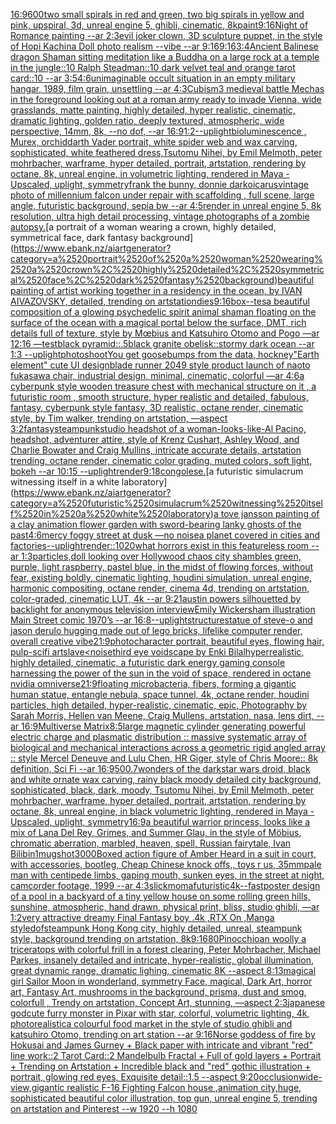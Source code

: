 [16:9](https://www.ebank.nz/aiartgenerator?category=16%3A9)[600](https://www.ebank.nz/aiartgenerator?category=600)[two small spirals in red and green, two big spirals in yellow and pink, upspiral, 3d, unreal engine 5, ghibli, cinematic, 8k](https://www.ebank.nz/aiartgenerator?category=two%2520small%2520spirals%2520in%2520red%2520and%2520green%2C%2520two%2520big%2520spirals%2520in%2520yellow%2520and%2520pink%2C%2520upspiral%2C%25203d%2C%2520unreal%2520engine%25205%2C%2520ghibli%2C%2520cinematic%2C%25208k)[paint](https://www.ebank.nz/aiartgenerator?category=paint)[9:16](https://www.ebank.nz/aiartgenerator?category=9%3A16)[Night of Romance painting --ar 2:3](https://www.ebank.nz/aiartgenerator?category=Night%2520of%2520Romance%2520painting%2520--ar%25202%3A3)[evil joker clown, 3D sculpture puppet, in the style of Hopi Kachina Doll  photo realism --vibe --ar 9:16](https://www.ebank.nz/aiartgenerator?category=evil%2520joker%2520clown%2C%25203D%2520sculpture%2520puppet%2C%2520in%2520the%2520style%2520of%2520Hopi%2520Kachina%2520Doll%2520%2520photo%2520realism%2520--vibe%2520--ar%25209%3A16)[9:16](https://www.ebank.nz/aiartgenerator?category=9%3A16)[3:4](https://www.ebank.nz/aiartgenerator?category=3%3A4)[Ancient Balinese dragon Shaman sitting meditation like a Buddha  on a large rock at a temple in the jungle::10 Ralph Steadman::10 dark velvet teal and orange tarot card::10 --ar 3:5](https://www.ebank.nz/aiartgenerator?category=Ancient%2520Balinese%2520dragon%2520Shaman%2520sitting%2520meditation%2520like%2520a%2520Buddha%2520%2520on%2520a%2520large%2520rock%2520at%2520a%2520temple%2520in%2520the%2520jungle%3A%3A10%2520Ralph%2520Steadman%3A%3A10%2520dark%2520velvet%2520teal%2520and%2520orange%2520tarot%2520card%3A%3A10%2520--ar%25203%3A5)[4:6](https://www.ebank.nz/aiartgenerator?category=4%3A6)[unimaginable occult situation in an empty military hangar, 1989, film grain, unsettling --ar 4:3](https://www.ebank.nz/aiartgenerator?category=unimaginable%2520occult%2520situation%2520in%2520an%2520empty%2520military%2520hangar%2C%25201989%2C%2520film%2520grain%2C%2520unsettling%2520--ar%25204%3A3)[Cubism](https://www.ebank.nz/aiartgenerator?category=Cubism)[3 medieval battle Mechas in the foreground looking out at a roman army ready to invade Vienna, wide grasslands, matte painting, highly detailed, hyper realistic, cinematic, dramatic lighting, golden ratio, deeply textured, atmospheric, wide perspective, 14mm, 8k, --no dof, --ar 16:9](https://www.ebank.nz/aiartgenerator?category=3%2520medieval%2520battle%2520Mechas%2520in%2520the%2520foreground%2520looking%2520out%2520at%2520a%2520roman%2520army%2520ready%2520to%2520invade%2520Vienna%2C%2520wide%2520grasslands%2C%2520matte%2520painting%2C%2520highly%2520detailed%2C%2520hyper%2520realistic%2C%2520cinematic%2C%2520dramatic%2520lighting%2C%2520golden%2520ratio%2C%2520deeply%2520textured%2C%2520atmospheric%2C%2520wide%2520perspective%2C%252014mm%2C%25208k%2C%2520--no%2520dof%2C%2520--ar%252016%3A9)[1:2](https://www.ebank.nz/aiartgenerator?category=1%3A2)[--uplight](https://www.ebank.nz/aiartgenerator?category=--uplight)[bioluminescence , Murex, orchid](https://www.ebank.nz/aiartgenerator?category=bioluminescence%2520%2C%2520Murex%2C%2520orchid)[darth Vader portrait, white spider web and wax carving, sophisticated, white feathered dress,Tsutomu Nihei, by Emil Melmoth, peter mohrbacher, warframe, hyper detailed, portrait, artstation, rendering by octane, 8k, unreal engine, in volumetric lighting, rendered in Maya - Upscaled, uplight, symmetry](https://www.ebank.nz/aiartgenerator?category=darth%2520Vader%2520portrait%2C%2520white%2520spider%2520web%2520and%2520wax%2520carving%2C%2520sophisticated%2C%2520white%2520feathered%2520dress%2CTsutomu%2520Nihei%2C%2520by%2520Emil%2520Melmoth%2C%2520peter%2520mohrbacher%2C%2520warframe%2C%2520hyper%2520detailed%2C%2520portrait%2C%2520artstation%2C%2520rendering%2520by%2520octane%2C%25208k%2C%2520unreal%2520engine%2C%2520in%2520volumetric%2520lighting%2C%2520rendered%2520in%2520Maya%2520-%2520Upscaled%2C%2520uplight%2C%2520symmetry)[frank the bunny, donnie darko](https://www.ebank.nz/aiartgenerator?category=frank%2520the%2520bunny%2C%2520donnie%2520darko)[icarus](https://www.ebank.nz/aiartgenerator?category=icarus)[vintage photo of millennium falcon under repair with scaffolding , full scene, large angle, futuristic background, sepia bw --ar 4:5](https://www.ebank.nz/aiartgenerator?category=vintage%2520photo%2520of%2520millennium%2520falcon%2520under%2520repair%2520with%2520scaffolding%2520%2C%2520full%2520scene%2C%2520large%2520angle%2C%2520futuristic%2520background%2C%2520sepia%2520bw%2520--ar%25204%3A5)[render in unreal engine 5, 8k resolution, ultra high detail processing, vintage photographs of a zombie autopsy.](https://www.ebank.nz/aiartgenerator?category=render%2520in%2520unreal%2520engine%25205%2C%25208k%2520resolution%2C%2520ultra%2520high%2520detail%2520processing%2C%2520vintage%2520photographs%2520of%2520a%2520zombie%2520autopsy.)[a portrait of a woman wearing a crown, highly detailed, symmetrical face, dark fantasy background](https://www.ebank.nz/aiartgenerator?category=a%2520portrait%2520of%2520a%2520woman%2520wearing%2520a%2520crown%2C%2520highly%2520detailed%2C%2520symmetrical%2520face%2C%2520dark%2520fantasy%2520background)[beautiful painting of artist working together in a residency in the ocean, by  IVAN AIVAZOVSKY, detailed, trending on artstation](https://www.ebank.nz/aiartgenerator?category=beautiful%2520painting%2520of%2520artist%2520working%2520together%2520in%2520a%2520residency%2520in%2520the%2520ocean%2C%2520by%2520%2520IVAN%2520AIVAZOVSKY%2C%2520detailed%2C%2520trending%2520on%2520artstation)[dies](https://www.ebank.nz/aiartgenerator?category=dies)[9:16](https://www.ebank.nz/aiartgenerator?category=9%3A16)[box](https://www.ebank.nz/aiartgenerator?category=box)[--tes](https://www.ebank.nz/aiartgenerator?category=--tes)[a beautiful composition of a glowing psychedelic spirit animal shaman floating on the surface of the ocean with a magical portal below the surface, DMT,  rich details full of texture, style by Mœbius and Katsuhiro Otomo and Pogo —ar 12:16 —test](https://www.ebank.nz/aiartgenerator?category=a%2520beautiful%2520composition%2520of%2520a%2520glowing%2520psychedelic%2520spirit%2520animal%2520shaman%2520floating%2520on%2520the%2520surface%2520of%2520the%2520ocean%2520with%2520a%2520magical%2520portal%2520below%2520the%2520surface%2C%2520DMT%2C%2520%2520rich%2520details%2520full%2520of%2520texture%2C%2520style%2520by%2520M%C5%93bius%2520and%2520Katsuhiro%2520Otomo%2520and%2520Pogo%2520%E2%80%94ar%252012%3A16%2520%E2%80%94test)[black pyramid::.5black granite obelisk::stormy dark ocean --ar 1:3 --uplight](https://www.ebank.nz/aiartgenerator?category=black%2520pyramid%3A%3A.5black%2520granite%2520obelisk%3A%3Astormy%2520dark%2520ocean%2520--ar%25201%3A3%2520--uplight)[photoshoot](https://www.ebank.nz/aiartgenerator?category=photoshoot)[You get goosebumps from the data, hockney](https://www.ebank.nz/aiartgenerator?category=You%2520get%2520goosebumps%2520from%2520the%2520data%2C%2520hockney)["Earth element" cute UI design](https://www.ebank.nz/aiartgenerator?category=%22Earth%2520element%22%2520cute%2520UI%2520design)[blade runner 2049 style product launch of naoto fukasawa chair, industrial design, minimal, cinematic, colorful —ar 4:6](https://www.ebank.nz/aiartgenerator?category=blade%2520runner%25202049%2520style%2520product%2520launch%2520of%2520naoto%2520fukasawa%2520chair%2C%2520industrial%2520design%2C%2520minimal%2C%2520cinematic%2C%2520colorful%2520%E2%80%94ar%25204%3A6)[a cyberpunk style wooden treasure chest with mechanical structure on it , a futuristic room , smooth structure, hyper realistic and detailed, fabulous, fantasy, cyberpunk style fantasy, 3D realistic, octane render, cinematic style, by Tim walker, trending on artstation, —aspect 3:2](https://www.ebank.nz/aiartgenerator?category=a%2520cyberpunk%2520style%2520wooden%2520treasure%2520chest%2520with%2520mechanical%2520structure%2520on%2520it%2520%2C%2520a%2520futuristic%2520room%2520%2C%2520smooth%2520structure%2C%2520hyper%2520realistic%2520and%2520detailed%2C%2520fabulous%2C%2520fantasy%2C%2520cyberpunk%2520style%2520fantasy%2C%25203D%2520realistic%2C%2520octane%2520render%2C%2520cinematic%2520style%2C%2520by%2520Tim%2520walker%2C%2520trending%2520on%2520artstation%2C%2520%E2%80%94aspect%25203%3A2)[fantasy](https://www.ebank.nz/aiartgenerator?category=fantasy)[steampunk](https://www.ebank.nz/aiartgenerator?category=steampunk)[studio headshot of a woman-looks-like-Al Pacino, headshot, adventurer attire, style of Krenz Cushart, Ashley Wood, and Charlie Bowater and Craig Mullins, intricate accurate details, artstation trending, octane render, cinematic color grading, muted colors, soft light, bokeh --ar 10:15 --uplight](https://www.ebank.nz/aiartgenerator?category=studio%2520headshot%2520of%2520a%2520woman-looks-like-Al%2520Pacino%2C%2520headshot%2C%2520adventurer%2520attire%2C%2520style%2520of%2520Krenz%2520Cushart%2C%2520Ashley%2520Wood%2C%2520and%2520Charlie%2520Bowater%2520and%2520Craig%2520Mullins%2C%2520intricate%2520accurate%2520details%2C%2520artstation%2520trending%2C%2520octane%2520render%2C%2520cinematic%2520color%2520grading%2C%2520muted%2520colors%2C%2520soft%2520light%2C%2520bokeh%2520--ar%252010%3A15%2520--uplight)[render](https://www.ebank.nz/aiartgenerator?category=render)[9:18](https://www.ebank.nz/aiartgenerator?category=9%3A18)[congolese.](https://www.ebank.nz/aiartgenerator?category=congolese.)[a futuristic simulacrum witnessing itself in a white laboratory](https://www.ebank.nz/aiartgenerator?category=a%2520futuristic%2520simulacrum%2520witnessing%2520itself%2520in%2520a%2520white%2520laboratory)[a tove jansson painting of a clay animation flower garden with sword-bearing lanky ghosts of the past](https://www.ebank.nz/aiartgenerator?category=a%2520tove%2520jansson%2520painting%2520of%2520a%2520clay%2520animation%2520flower%2520garden%2520with%2520sword-bearing%2520lanky%2520ghosts%2520of%2520the%2520past)[4:6](https://www.ebank.nz/aiartgenerator?category=4%3A6)[mercy foggy street at dusk  —no noise](https://www.ebank.nz/aiartgenerator?category=mercy%2520foggy%2520street%2520at%2520dusk%2520%2520%E2%80%94no%2520noise)[a planet covered in cities and factories](https://www.ebank.nz/aiartgenerator?category=a%2520planet%2520covered%2520in%2520cities%2520and%2520factories)[--uplight](https://www.ebank.nz/aiartgenerator?category=--uplight)[render::](https://www.ebank.nz/aiartgenerator?category=render%3A%3A)[1020](https://www.ebank.nz/aiartgenerator?category=1020)[what horrors exist in this featureless room --ar 1:3](https://www.ebank.nz/aiartgenerator?category=what%2520horrors%2520exist%2520in%2520this%2520featureless%2520room%2520--ar%25201%3A3)[particles,](https://www.ebank.nz/aiartgenerator?category=particles%2C)[doll looking over Hollywood chaos city shambles green, purple, light raspberry, pastel blue, in the midst of flowing forces, without fear, existing boldly, cinematic lighting, houdini simulation, unreal engine, harmonic compositing, octane render, cinema 4d, trending on artstation, color-graded, cinematic LUT, 4k --ar 9:21](https://www.ebank.nz/aiartgenerator?category=doll%2520looking%2520over%2520Hollywood%2520chaos%2520city%2520shambles%2520green%2C%2520purple%2C%2520light%2520raspberry%2C%2520pastel%2520blue%2C%2520in%2520the%2520midst%2520of%2520flowing%2520forces%2C%2520without%2520fear%2C%2520existing%2520boldly%2C%2520cinematic%2520lighting%2C%2520houdini%2520simulation%2C%2520unreal%2520engine%2C%2520harmonic%2520compositing%2C%2520octane%2520render%2C%2520cinema%25204d%2C%2520trending%2520on%2520artstation%2C%2520color-graded%2C%2520cinematic%2520LUT%2C%25204k%2520--ar%25209%3A21)[austin powers silhouetted by backlight for anonymous television interview](https://www.ebank.nz/aiartgenerator?category=austin%2520powers%2520silhouetted%2520by%2520backlight%2520for%2520anonymous%2520television%2520interview)[Emily Wickersham illustration Main Street comic 1970’s --ar 16:8](https://www.ebank.nz/aiartgenerator?category=Emily%2520Wickersham%2520illustration%2520Main%2520Street%2520comic%25201970%E2%80%99s%2520--ar%252016%3A8)[--uplight](https://www.ebank.nz/aiartgenerator?category=--uplight)[structure](https://www.ebank.nz/aiartgenerator?category=structure)[statue of steve-o and jason derulo hugging made out of lego bricks, lifelike computer render, overall creative vibe](https://www.ebank.nz/aiartgenerator?category=statue%2520of%2520steve-o%2520and%2520jason%2520derulo%2520hugging%2520made%2520out%2520of%2520lego%2520bricks%2C%2520lifelike%2520computer%2520render%2C%2520overall%2520creative%2520vibe)[21:9](https://www.ebank.nz/aiartgenerator?category=21%3A9)[photo](https://www.ebank.nz/aiartgenerator?category=photo)[character portrait, beautiful eyes, flowing hair, pulp-scifi art](https://www.ebank.nz/aiartgenerator?category=character%2520portrait%2C%2520beautiful%2520eyes%2C%2520flowing%2520hair%2C%2520pulp-scifi%2520art)[slave](https://www.ebank.nz/aiartgenerator?category=slave)[<noise](https://www.ebank.nz/aiartgenerator?category=%3Cnoise)[third eye voidscape by Enki Bilal](https://www.ebank.nz/aiartgenerator?category=third%2520eye%2520voidscape%2520by%2520Enki%2520Bilal)[hyperrealistic, highly detailed, cinematic, a futuristic dark energy gaming console harnessing the power of the sun in the void of space, rendered in octane nvidia omniverse](https://www.ebank.nz/aiartgenerator?category=hyperrealistic%2C%2520highly%2520detailed%2C%2520cinematic%2C%2520a%2520futuristic%2520dark%2520energy%2520gaming%2520console%2520harnessing%2520the%2520power%2520of%2520the%2520sun%2520in%2520the%2520void%2520of%2520space%2C%2520rendered%2520in%2520octane%2520nvidia%2520omniverse)[21:9](https://www.ebank.nz/aiartgenerator?category=21%3A9)[floating microbacteria, fibers, forming a gigantic human statue, entangle nebula, space tunnel, 4k, octane render, houdini particles, high detailed, hyper-realistic, cinematic, epic, Photography by Sarah Morris, Hellen van Meene, Craig Mullens, artstation, nasa, lens dirt, --ar 16:9](https://www.ebank.nz/aiartgenerator?category=floating%2520microbacteria%2C%2520fibers%2C%2520forming%2520a%2520gigantic%2520human%2520statue%2C%2520entangle%2520nebula%2C%2520space%2520tunnel%2C%25204k%2C%2520octane%2520render%2C%2520houdini%2520particles%2C%2520high%2520detailed%2C%2520hyper-realistic%2C%2520cinematic%2C%2520epic%2C%2520Photography%2520by%2520Sarah%2520Morris%2C%2520Hellen%2520van%2520Meene%2C%2520Craig%2520Mullens%2C%2520artstation%2C%2520nasa%2C%2520lens%2520dirt%2C%2520--ar%252016%3A9)[Multiverse Matrix](https://www.ebank.nz/aiartgenerator?category=Multiverse%2520Matrix)[8:5](https://www.ebank.nz/aiartgenerator?category=8%3A5)[large magnetic cylinder generating  powerful electric charge and plasmatic distribution :: massive systematic array of biological and mechanical interactions across a geometric rigid angled array :: style Mercel Deneuve and Lulu Chen, HR Giger, style of Chris Moore:: 8k definition, Sci Fi --ar 16:9](https://www.ebank.nz/aiartgenerator?category=large%2520magnetic%2520cylinder%2520generating%2520%2520powerful%2520electric%2520charge%2520and%2520plasmatic%2520distribution%2520%3A%3A%2520massive%2520systematic%2520array%2520of%2520biological%2520and%2520mechanical%2520interactions%2520across%2520a%2520geometric%2520rigid%2520angled%2520array%2520%3A%3A%2520style%2520Mercel%2520Deneuve%2520and%2520Lulu%2520Chen%2C%2520HR%2520Giger%2C%2520style%2520of%2520Chris%2520Moore%3A%3A%25208k%2520definition%2C%2520Sci%2520Fi%2520--ar%252016%3A9)[500](https://www.ebank.nz/aiartgenerator?category=500)[.7](https://www.ebank.nz/aiartgenerator?category=.7)[wonders of the dark](https://www.ebank.nz/aiartgenerator?category=wonders%2520of%2520the%2520dark)[star wars droid, black and white ornate wax carving, rainy black moody detailed city background, sophisticated, black, dark, moody, Tsutomu Nihei, by Emil Melmoth, peter mohrbacher, warframe, hyper detailed, portrait, artstation, rendering by octane, 8k, unreal engine, in black volumetric lighting, rendered in Maya - Upscaled, uplight, symmetry](https://www.ebank.nz/aiartgenerator?category=star%2520wars%2520droid%2C%2520black%2520and%2520white%2520ornate%2520wax%2520carving%2C%2520rainy%2520black%2520moody%2520detailed%2520city%2520background%2C%2520sophisticated%2C%2520black%2C%2520dark%2C%2520moody%2C%2520Tsutomu%2520Nihei%2C%2520by%2520Emil%2520Melmoth%2C%2520peter%2520mohrbacher%2C%2520warframe%2C%2520hyper%2520detailed%2C%2520portrait%2C%2520artstation%2C%2520rendering%2520by%2520octane%2C%25208k%2C%2520unreal%2520engine%2C%2520in%2520black%2520volumetric%2520lighting%2C%2520rendered%2520in%2520Maya%2520-%2520Upscaled%2C%2520uplight%2C%2520symmetry)[16:9](https://www.ebank.nz/aiartgenerator?category=16%3A9)[a beautiful warrior princess, looks like a mix of Lana Del Rey, Grimes, and Summer Glau, in the style of Möbius, chromatic aberration, marbled, heaven, spell, Russian fairytale, Ivan Bilibin](https://www.ebank.nz/aiartgenerator?category=a%2520beautiful%2520warrior%2520princess%2C%2520looks%2520like%2520a%2520mix%2520of%2520Lana%2520Del%2520Rey%2C%2520Grimes%2C%2520and%2520Summer%2520Glau%2C%2520in%2520the%2520style%2520of%2520M%C3%B6bius%2C%2520chromatic%2520aberration%2C%2520marbled%2C%2520heaven%2C%2520spell%2C%2520Russian%2520fairytale%2C%2520Ivan%2520Bilibin)[1](https://www.ebank.nz/aiartgenerator?category=1)[mugshot](https://www.ebank.nz/aiartgenerator?category=mugshot)[3000](https://www.ebank.nz/aiartgenerator?category=3000)[Boxed action figure of Amber Heard in a suit in court, with accessories, bootleg, Cheap Chinese knock offs,, toys r us, 35mm](https://www.ebank.nz/aiartgenerator?category=Boxed%2520action%2520figure%2520of%2520Amber%2520Heard%2520in%2520a%2520suit%2520in%2520court%2C%2520with%2520accessories%2C%2520bootleg%2C%2520Cheap%2520Chinese%2520knock%2520offs%2C%2C%2520toys%2520r%2520us%2C%252035mm)[pale man with centipede limbs, gaping mouth, sunken eyes, in the street at night, camcorder footage, 1999 --ar 4:3](https://www.ebank.nz/aiartgenerator?category=pale%2520man%2520with%2520centipede%2520limbs%2C%2520gaping%2520mouth%2C%2520sunken%2520eyes%2C%2520in%2520the%2520street%2520at%2520night%2C%2520camcorder%2520footage%2C%25201999%2520--ar%25204%3A3)[slick](https://www.ebank.nz/aiartgenerator?category=slick)[moma](https://www.ebank.nz/aiartgenerator?category=moma)[futuristic](https://www.ebank.nz/aiartgenerator?category=futuristic)[4k](https://www.ebank.nz/aiartgenerator?category=4k)[--fast](https://www.ebank.nz/aiartgenerator?category=--fast)[poster design of a pool in a backyard of a tiny yellow house on some rolling green hills, sunshine, atmospheric, hand drawn, physical print, bliss, studio ghibli,   —ar 1:2](https://www.ebank.nz/aiartgenerator?category=poster%2520design%2520of%2520a%2520pool%2520in%2520a%2520backyard%2520of%2520a%2520tiny%2520yellow%2520house%2520on%2520some%2520rolling%2520green%2520hills%2C%2520sunshine%2C%2520atmospheric%2C%2520hand%2520drawn%2C%2520physical%2520print%2C%2520bliss%2C%2520studio%2520ghibli%2C%2520%2520%2520%E2%80%94ar%25201%3A2)[very attractive dreamy Final Fantasy boy .4k ,RTX On ,Manga style](https://www.ebank.nz/aiartgenerator?category=very%2520attractive%2520dreamy%2520Final%2520Fantasy%2520boy%2520.4k%2520%2CRTX%2520On%2520%2CManga%2520style)[dof](https://www.ebank.nz/aiartgenerator?category=dof)[steampunk Hong Kong city, highly detailed, unreal, steampunk style, background trending on artstation, 8k](https://www.ebank.nz/aiartgenerator?category=steampunk%2520Hong%2520Kong%2520city%2C%2520highly%2520detailed%2C%2520unreal%2C%2520steampunk%2520style%2C%2520background%2520trending%2520on%2520artstation%2C%25208k)[9:16](https://www.ebank.nz/aiartgenerator?category=9%3A16)[80](https://www.ebank.nz/aiartgenerator?category=80)[Pinocchio](https://www.ebank.nz/aiartgenerator?category=Pinocchio)[an woolly a triceratops with colorful frill in a forest clearing, Peter Mohrbacher, Michael Parkes, insanely detailed and intricate, hyper-realistic, global illumination, great dynamic range, dramatic lighing, cinematic 8K --aspect 8:13](https://www.ebank.nz/aiartgenerator?category=an%2520woolly%2520a%2520triceratops%2520with%2520colorful%2520frill%2520in%2520a%2520forest%2520clearing%2C%2520Peter%2520Mohrbacher%2C%2520Michael%2520Parkes%2C%2520insanely%2520detailed%2520and%2520intricate%2C%2520hyper-realistic%2C%2520global%2520illumination%2C%2520great%2520dynamic%2520range%2C%2520dramatic%2520lighing%2C%2520cinematic%25208K%2520--aspect%25208%3A13)[magical girl Sailor Moon  in wonderland, symmetry Face, magical, Dark Art, horror art, Fantasy Art, mushrooms in the background, prisma, dust and smog, colorfull , Trendy on artstation, Concept Art, stunning, —aspect 2:3](https://www.ebank.nz/aiartgenerator?category=magical%2520girl%2520Sailor%2520Moon%2520%2520in%2520wonderland%2C%2520symmetry%2520Face%2C%2520magical%2C%2520Dark%2520Art%2C%2520horror%2520art%2C%2520Fantasy%2520Art%2C%2520mushrooms%2520in%2520the%2520background%2C%2520prisma%2C%2520dust%2520and%2520smog%2C%2520colorfull%2520%2C%2520Trendy%2520on%2520artstation%2C%2520Concept%2520Art%2C%2520stunning%2C%2520%E2%80%94aspect%25202%3A3)[japanese god](https://www.ebank.nz/aiartgenerator?category=japanese%2520god)[cute furry monster in Pixar with star, colorful, volumetric lighting, 4k, photorealistic](https://www.ebank.nz/aiartgenerator?category=cute%2520furry%2520monster%2520in%2520Pixar%2520with%2520star%2C%2520colorful%2C%2520volumetric%2520lighting%2C%25204k%2C%2520photorealistic)[a colourful food market in the style of studio ghibli and katsuhiro Otomo, trending on art station --ar 9:16](https://www.ebank.nz/aiartgenerator?category=a%2520colourful%2520food%2520market%2520in%2520the%2520style%2520of%2520studio%2520ghibli%2520and%2520katsuhiro%2520Otomo%2C%2520trending%2520on%2520art%2520station%2520--ar%25209%3A16)[Norse goddess of fire by Hokusai and James Gurney + Black paper with intricate and vibrant "red" line work::2 Tarot Card::2 Mandelbulb Fractal + Full of gold layers + Portrait + Trending on Artstation + Incredible black and "red" gothic illustration + portrait, glowing red eyes, Exquisite detail::1.5 --aspect 9:20](https://www.ebank.nz/aiartgenerator?category=Norse%2520goddess%2520of%2520fire%2520by%2520Hokusai%2520and%2520James%2520Gurney%2520%2B%2520Black%2520paper%2520with%2520intricate%2520and%2520vibrant%2520%22red%22%2520line%2520work%3A%3A2%2520Tarot%2520Card%3A%3A2%2520Mandelbulb%2520Fractal%2520%2B%2520Full%2520of%2520gold%2520layers%2520%2B%2520Portrait%2520%2B%2520Trending%2520on%2520Artstation%2520%2B%2520Incredible%2520black%2520and%2520%22red%22%2520gothic%2520illustration%2520%2B%2520portrait%2C%2520glowing%2520red%2520eyes%2C%2520Exquisite%2520detail%3A%3A1.5%2520--aspect%25209%3A20)[occlusion](https://www.ebank.nz/aiartgenerator?category=occlusion)[wide-view,gigantic realistic F-16 Fighting Falcon house ,animation city,huge, sophisticated beautiful color illustration, top gun, unreal engine 5, trending on artstation and Pinterest --w 1920 --h 1080](https://www.ebank.nz/aiartgenerator?category=wide-view%2Cgigantic%2520realistic%2520F-16%2520Fighting%2520Falcon%2520house%2520%2Canimation%2520city%2Chuge%2C%2520sophisticated%2520beautiful%2520color%2520illustration%2C%2520top%2520gun%2C%2520unreal%2520engine%25205%2C%2520trending%2520on%2520artstation%2520and%2520Pinterest%2520--w%25201920%2520--h%25201080)